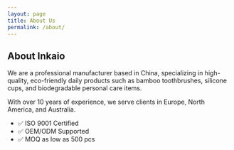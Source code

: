 ```yaml
---
layout: page
title: About Us
permalink: /about/
---
```


<h2>About Inkaio</h2>
<p>We are a professional manufacturer based in China, specializing in high-quality, eco-friendly daily products such as bamboo toothbrushes, silicone cups, and biodegradable personal care items.</p>

<p>With over 10 years of experience, we serve clients in Europe, North America, and Australia.</p>

<ul>
  <li>✅ ISO 9001 Certified</li>
  <li>✅ OEM/ODM Supported</li>
  <li>✅ MOQ as low as 500 pcs</li>
</ul>